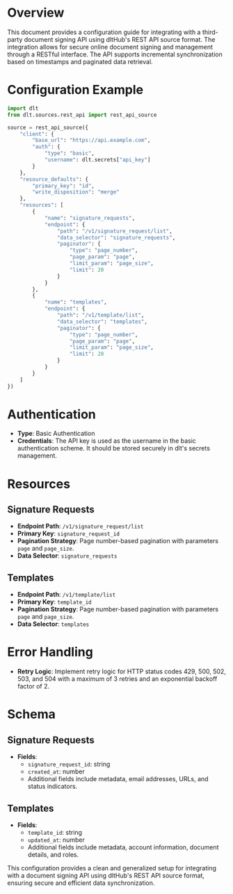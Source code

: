 # Overview

This document provides a configuration guide for integrating with a third-party document signing API using dltHub's REST API source format. The integration allows for secure online document signing and management through a RESTful interface. The API supports incremental synchronization based on timestamps and paginated data retrieval.

# Configuration Example

```python
import dlt
from dlt.sources.rest_api import rest_api_source

source = rest_api_source({
    "client": {
        "base_url": "https://api.example.com",
        "auth": {
            "type": "basic",
            "username": dlt.secrets["api_key"]
        }
    },
    "resource_defaults": {
        "primary_key": "id",
        "write_disposition": "merge"
    },
    "resources": [
        {
            "name": "signature_requests",
            "endpoint": {
                "path": "/v1/signature_request/list",
                "data_selector": "signature_requests",
                "paginator": {
                    "type": "page_number",
                    "page_param": "page",
                    "limit_param": "page_size",
                    "limit": 20
                }
            }
        },
        {
            "name": "templates",
            "endpoint": {
                "path": "/v1/template/list",
                "data_selector": "templates",
                "paginator": {
                    "type": "page_number",
                    "page_param": "page",
                    "limit_param": "page_size",
                    "limit": 20
                }
            }
        }
    ]
})
```

# Authentication

- **Type**: Basic Authentication
- **Credentials**: The API key is used as the username in the basic authentication scheme. It should be stored securely in dlt's secrets management.

# Resources

## Signature Requests

- **Endpoint Path**: `/v1/signature_request/list`
- **Primary Key**: `signature_request_id`
- **Pagination Strategy**: Page number-based pagination with parameters `page` and `page_size`.
- **Data Selector**: `signature_requests`

## Templates

- **Endpoint Path**: `/v1/template/list`
- **Primary Key**: `template_id`
- **Pagination Strategy**: Page number-based pagination with parameters `page` and `page_size`.
- **Data Selector**: `templates`

# Error Handling

- **Retry Logic**: Implement retry logic for HTTP status codes 429, 500, 502, 503, and 504 with a maximum of 3 retries and an exponential backoff factor of 2.

# Schema

## Signature Requests

- **Fields**:
  - `signature_request_id`: string
  - `created_at`: number
  - Additional fields include metadata, email addresses, URLs, and status indicators.

## Templates

- **Fields**:
  - `template_id`: string
  - `updated_at`: number
  - Additional fields include metadata, account information, document details, and roles.

This configuration provides a clean and generalized setup for integrating with a document signing API using dltHub's REST API source format, ensuring secure and efficient data synchronization.